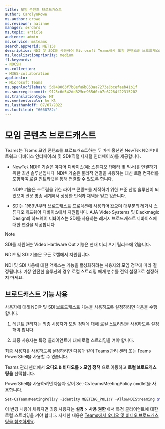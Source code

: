 ```yaml
---
title: 모임 콘텐츠 브로드캐스트
author: CarolynRowe
ms.author: crowe
ms.reviewer: aalinne
manager: serdars
ms.topic: article
audience: admin
ms.service: msteams
search.appverid: MET150
description: NDI 및 SDI를 사용하여 Microsoft Teams에서 모임 콘텐츠를 브로드캐스트하는 방법을 알아봅니다.
ms.localizationpriority: medium
f1.keywords:
- NOCSH
ms.collection:
- M365-collaboration
appliesto:
- Microsoft Teams
ms.openlocfilehash: 5d048063f7b8efa6b853aa7273e0bcefaeb41b1f
ms.sourcegitcommit: 9175c6d542dd825ce965d0cb7c67264f22315202
ms.translationtype: MT
ms.contentlocale: ko-KR
ms.lasthandoff: 07/07/2022
ms.locfileid: "66687824"
---
```

# <a name="broadcast-meeting-content"></a>모임 콘텐츠 브로드캐스트 



Teams는 Teams 모임 콘텐츠를 브로드캐스트하는 두 가지 옵션인 NewTek NDI®(네트워크 디바이스 인터페이스) 및 SDI(직렬 디지털 인터페이스)를 제공합니다.

- NewTek NDI® 기술은 미디어 디바이스(예: 스튜디오 카메라 및 믹서)를 연결하기 위한 최신 솔루션입니다. NDI® 기술은 물리적 연결을 사용하는 대신 로컬 컴퓨터를 포함하여 로컬 인트라넷을 통해 연결할 수 있도록 합니다.

  NDI® 기술은 스트림을 위한 라이브 콘텐츠를 제작하기 위한 표준 산업 솔루션이 되었으며 전문 방송 세계에서 상당한 인식과 채택을 얻고 있습니다.

- SDI는 1989년부터 브로드캐스트 프로덕션에 사용되어 왔으며 대부분의 레거시 스튜디오 하드웨어 디바이스에서 지원됩니다. AJA Video Systems 및 Blackmagic Design의 하드웨어 디바이스는 SDI를 사용하는 레거시 브로드캐스트 디바이스에 대한 연결을 제공합니다.

> [!NOTE]
> SDI를 지원하는 Video Hardware Out 기능은 현재 미리 보기 릴리스에 있습니다.

NDI® 및 SDI 기술은 모든 로캘에서 지원됩니다.

NDI 및 SDI 사용에 대한 액세스는 기능을 활성화하려는 사용자의 모임 정책에 따라 결정됩니다. 가장 안전한 솔루션의 경우 로컬 스트리밍 매개 변수를 전역 설정으로 설정하지 마세요.


## <a name="enable-broadcast-features"></a>브로드캐스트 기능 사용

사용자에 대해 NDI® 및 SDI 브로드캐스트 기능을 사용하도록 설정하려면 다음을 수행합니다.

1. 테넌트 관리자는 최종 사용자가 모임 정책에 대해 로컬 스트리밍을 사용하도록 설정해야 합니다. 

2. 최종 사용자는 특정 클라이언트에 대해 로컬 스트리밍을 켜야 합니다.


최종 사용자를 사용하도록 설정하려면 다음과 같이 Teams 관리 센터 또는 Teams PowerShell을 사용할 수 있습니다.

Teams 관리 센터에서 **오디오 & 비디오를 > 모임 정책** 으로 이동하고 **로컬 브로드캐스팅을** 선택합니다.

PowerShell을 사용하려면 다음과 같이 Set-CsTeamsMeetingPolicy cmdlet을 사용합니다.

```PowerShell
Set-CsTeamsMeetingPolicy -Identity MEETING_POLICY -AllowNDIStreaming $true
```

이 변경 내용이 채워지면 최종 사용자는 **설정** > **사용 권한** 에서 특정 클라이언트에 대한 로컬 스트리밍을 켜야 합니다. 자세한 내용은 [Teams에서 오디오 및 비디오 브로드캐스팅을 참조하세요](https://support.microsoft.com/office/broadcasting-audio-and-video-from-teams-with-ndi-technology-e91a0adb-96b9-4dca-a2cd-07181276afa3).





